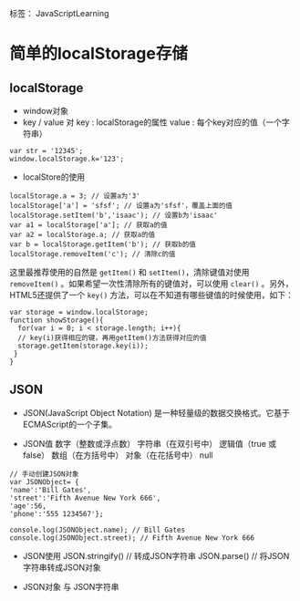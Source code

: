 ﻿标签： JavaScriptLearning 

# 简单的localStorage存储 

## localStorage
- window对象
- key / value 对
  key : localStorage的属性
  value : 每个key对应的值（一个字符串）
 ```
 var str = '12345';
 window.localStorage.k='123';
 ```
 
- localStore的使用
```
localStorage.a = 3; // 设置a为'3'
localStorage['a'] = 'sfsf'; // 设置a为'sfsf'，覆盖上面的值
localStorage.setItem('b','isaac'); // 设置b为'isaac'
var a1 = localStorage['a']; // 获取a的值
var a2 = localStorage.a; // 获取a的值
var b = localStorage.getItem('b'); // 获取b的值
localStorage.removeItem('c'); // 清除c的值
```
 
这里最推荐使用的自然是 `getItem()` 和 `setItem()`，清除键值对使用 `removeItem()` 。如果希望一次性清除所有的键值对，可以使用 `clear()` 。另外，HTML5还提供了一个 `key()` 方法，可以在不知道有哪些键值的时候使用，如下：

```
var storage = window.localStorage;
function showStorage(){
  for(var i = 0; i < storage.length; i++){
  // key(i)获得相应的键，再用getItem()方法获得对应的值
  storage.getItem(storage.key(i));
 }
}
```
## JSON
- JSON(JavaScript Object Notation) 是一种轻量级的数据交换格式。它基于ECMAScript的一个子集。

- JSON值
数字（整数或浮点数）
字符串（在双引号中）
逻辑值（true 或 false）
数组（在方括号中）
对象（在花括号中）
null

```
// 手动创建JSON对象
var JSONObject= {
'name':'Bill Gates',
'street':'Fifth Avenue New York 666',
'age':56,
'phone':'555 1234567'};

console.log(JSONObject.name); // Bill Gates
console.log(JSONObject.street); // Fifth Avenue New York 666
```

- JSON使用
JSON.stringify() // 转成JSON字符串
JSON.parse() // 将JSON字符串转成JSON对象

- JSON对象 与 JSON字符串
